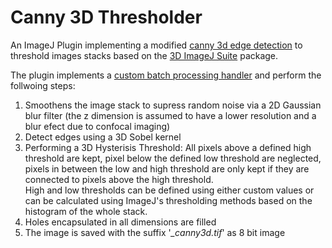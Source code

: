 # Canny 3D Thresholder
An ImageJ Plugin implementing a modified [canny 3d edge detection](https://en.wikipedia.org/wiki/Canny_edge_detector) to threshold images stacks based on the [3D ImageJ Suite](https://imagejdocu.tudor.lu/plugin/stacks/3d_ij_suite/start) package.

The plugin implements a [custom batch processing handler](https://github.com/sRassmann/imageJ-plugin-template) and perform the follwoing steps:   
1. Smoothens the image stack to supress random noise via a 2D Gaussian blur filter (the z dimension is assumed to have a lower resolution and a blur efect due to confocal imaging)
2. Detect edges using a 3D Sobel kernel
3. Performing a 3D Hysterisis Threshold: All pixels above a defined high threshold are kept, pixel below the defined low threshold are neglected, pixels in between the low and high threshold are only kept if they are connected to pixels above the high threshold.   
High and low thresholds can be defined using either custom values or can be calculated using ImageJ's thresholding methods based on the histogram of the whole stack.
4. Holes encapsulated in all dimensions are filled
5. The image is saved with the suffix  '*\_canny3d.tif*'  as 8 bit image
